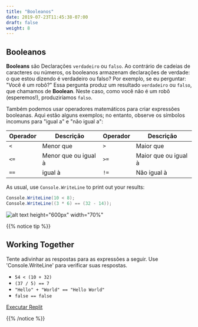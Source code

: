 ```yaml
---
title: "Booleanos"
date: 2019-07-23T11:45:38-07:00
draft: false
weight: 8
---
```


## Booleanos

**Booleans** são Declarações `verdadeiro` ou `falso`. Ao contrário de cadeias de caracteres ou números, os booleanos armazenam declarações de verdade: o que estou dizendo é verdadeiro ou falso? Por exemplo, se eu perguntar: "Você é um robô?" Essa pergunta produz um resultado `verdadeiro` ou `falso`, que chamamos de **Boolean**. Neste caso, como você não é um robô (esperemos!), produziríamos `falso`.

Também podemos usar operadores matemáticos para criar expressões booleanas. Aqui estão alguns exemplos; no entanto, observe os símbolos incomuns para "igual a" e "não igual a":

| Operador | Descrição             | Operador | Descrição                |
| -------- | --------------------- | -------- | ------------------------ |
| `<`      | Menor que             | `>`      | Maior que             |
| `<=`     | Menor que ou igual à | `>=`     | Maior que ou igual à |
| `==`     | igual à            | `!=`     | Não igual à            |

As usual, use `Console.WriteLine` to print out your results:

```csharp
Console.WriteLine(10 < 8);
Console.WriteLine((3 * 6) == (32 - 14));
```

![alt text height="600px" width="70%"](../media/booleans-intro.png "Imprimindo booleanos")

{{% notice tip %}}

## Working Together

Tente adivinhar as respostas para as expressões a seguir. Use 'Console.WriteLine' para verificar suas respostas.

- `54 < (10 + 32)`
- `(37 / 5) == 7`
- `"Hello" + "World" == "Hello World"`
- `false == false`

<a class="my-2 mx-4 btn btn-info" href="https://replit.com/@nuevofoundation/NF-CSharp-blank" target="_blank">Executar Replit</a>

{{% /notice %}}

